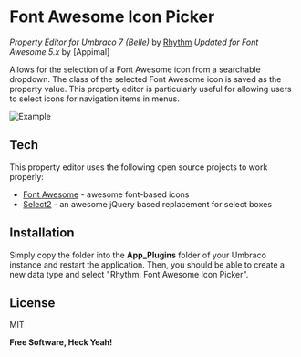 Font Awesome Icon Picker
==
_Property Editor for Umbraco 7 (Belle)_ by [Rhythm]
_Updated for Font Awesome 5.x_ by [Appimal]

Allows for the selection of a Font Awesome icon from a searchable dropdown. The class of the selected Font Awesome icon is saved as the property value. This property editor is particularly useful for allowing users to select icons for navigation items in menus.  

![Example](http://oi41.tinypic.com/2ugmdfn.jpg)

Tech
---

This property editor uses the following open source projects to work properly:

* [Font Awesome] - awesome font-based icons 
* [Select2] - an awesome jQuery based replacement for select boxes

Installation
---
Simply copy the folder into the **App_Plugins** folder of your Umbraco instance and restart the application. Then, you should be able to create a new data type and select "Rhythm: Font Awesome Icon Picker". 

License
----
MIT

**Free Software, Heck Yeah!**

[Font Awesome]:http://fontawesome.io/
[Select2]:http://ivaynberg.github.io/select2/
[Rhythm]:http://rhythmagency.com
